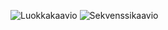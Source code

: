![Luokkakaavio](https://user-images.githubusercontent.com/61991314/78663897-9dde8b80-78db-11ea-8596-780515a13414.PNG)
![Sekvenssikaavio](https://user-images.githubusercontent.com/61991314/79860551-80311c00-83db-11ea-82f2-3123de7af3a8.PNG)
